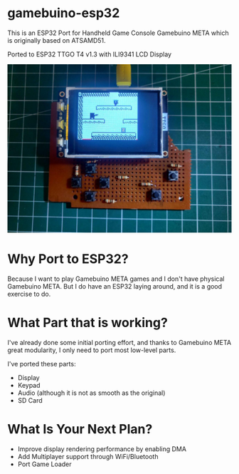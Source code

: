 # gamebuino-esp32

This is an ESP32 Port for Handheld Game Console Gamebuino META which is originally based on ATSAMD51.

Ported to ESP32 TTGO T4 v1.3 with ILI9341 LCD Display

![Gamebuino ESP32 Port](images/gamebuino-esp32.jpg)

# Why Port to ESP32?
Because I want to play Gamebuino META games and I don't have physical Gamebuino META. But I do have an ESP32 laying around, and it is a good exercise to do.

# What Part that is working?
I've already done some initial porting effort, and thanks to Gamebuino META great modularity, I only need to port most low-level parts.

I've ported these parts:
* Display
* Keypad
* Audio (although it is not as smooth as the original)
* SD Card

# What Is Your Next Plan?
* Improve display rendering performance by enabling DMA
* Add Multiplayer support through WiFi/Bluetooth
* Port Game Loader
